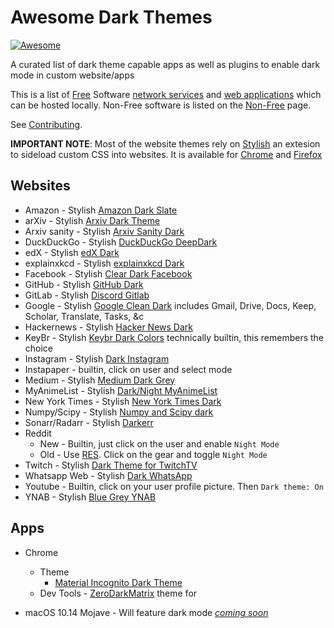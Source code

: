 # Awesome Dark Themes
[![Awesome](https://cdn.rawgit.com/sindresorhus/awesome/d7305f38d29fed78fa85652e3a63e154dd8e8829/media/badge.svg)](https://github.com/sindresorhus/awesome)

A curated list of dark theme capable apps as well as plugins to enable dark mode in custom website/apps

This is a list of [Free](https://en.wikipedia.org/wiki/Free_software) Software [network services](https://en.wikipedia.org/wiki/Network_service) and [web applications](https://en.wikipedia.org/wiki/Web_application) which can be hosted locally. Non-Free software is listed on the [Non-Free](non-free.md) page.

See [Contributing](.github/CONTRIBUTING.md).

**IMPORTANT NOTE**: Most of the website themes rely on [Stylish](https://userstyles.org/) an extesion to sideload custom CSS into websites.
It is available for [Chrome]() and [Firefox]()


## Websites

- Amazon - Stylish [Amazon Dark Slate](https://userstyles.org/styles/161500/amazon-dark-slate)
- arXiv - Stylish [Arxiv Dark Theme](https://userstyles.org/styles/138600/arxiv-dark-theme)
- Arxiv sanity - Stylish [Arxiv Sanity Dark](https://userstyles.org/styles/152216/arxiv-sanity-dark)
- DuckDuckGo - Stylish [DuckDuckGo DeepDark](https://userstyles.org/styles/135954/duckduckgo-deepdark)
- edX - Stylish [edX Dark](https://userstyles.org/styles/117832/edx-dark)
- explainxkcd - Stylish [explainxkcd Dark](https://userstyles.org/styles/137691/explainxkcd-com-dark)
- Facebook - Stylish [Clear Dark Facebook](https://userstyles.org/styles/136318/clear-dark-facebook-by-book777)
- GitHub - Stylish [GitHub Dark](https://userstyles.org/styles/37035/github-dark)
- GitLab - Stylish [Discord Gitlab](https://userstyles.org/styles/153777/discord-gitlab)
- Google - Stylish [Google Clean Dark](https://userstyles.org/styles/144028/google-clean-dark) includes Gmail, Drive, Docs, Keep, Scholar, Translate, Tasks, &c
- Hackernews - Stylish [Hacker News Dark](https://userstyles.org/styles/113994/hacker-news-dark)
- KeyBr - Stylish [Keybr Dark Colors](https://userstyles.org/styles/143820/keybr-dark-colors) technically builtin, this remembers the choice
- Instagram - Stylish [Dark Instagram](https://userstyles.org/styles/152606/dark-instagram-by-dm)
- Instapaper - builtin, click on user and select mode
- Medium - Stylish [Medium Dark Grey](https://userstyles.org/styles/143820/keybr-dark-colors)
- MyAnimeList - Stylish [Dark/Night MyAnimeList](https://userstyles.org/styles/120493/dark-night-myanimelist)
- New York Times - Stylish [New York Times Dark](https://userstyles.org/styles/143467/new-york-times-marc-s-dark-theme)
- Numpy/Scipy - Stylish [Numpy and Scipy dark](https://userstyles.org/styles/136776/numpy-and-scipy-dark)
- Sonarr/Radarr - Stylish [Darkerr](https://userstyles.org/styles/142759/darkerr-a-darker-theme-for-sonarr-radarr)
- Reddit
  - New - Builtin, just click on the user and enable `Night Mode`
  - Old - Use [RES](https://redditenhancementsuite.com/). Click on the gear and toggle `Night Mode`
- Twitch - Stylish [Dark Theme for TwitchTV](https://userstyles.org/styles/148766/dark-theme-for-twitchtv)
- Whatsapp Web - Stylish [Dark WhatsApp](https://userstyles.org/styles/142096/dark-whatsapp-theme-by-mew)
- Youtube - Builtin, click on your user profile picture. Then `Dark theme: On` 
- YNAB - Stylish [Blue Grey YNAB](https://userstyles.org/styles/139493/blue-grey-ynab)

## Apps

- Chrome
  - Theme
    - [Material Incognito Dark Theme](https://chrome.google.com/webstore/detail/material-incognito-dark-t/ahifcnpnjgbadkjdhagpfjfkmlapfoel?hl=en-GB)
  - Dev Tools - [ZeroDarkMatrix](https://github.com/mauricecruz/chrome-devtools-zerodarkmatrix-theme) theme for      

- macOS 10.14 Mojave - Will feature dark mode [*coming soon*](https://9to5mac.com/2018/06/11/macos-mojave-how-to-dark-mode/)
